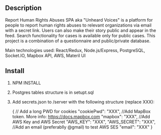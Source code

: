 ## Description

Report Human Rights Abuses SPA aka "Unheard Voices" is a platform for people to report human rights abuses to relevant organizations via email with a secret link. Users can also make their story public and appear in the feed. Search functionality for cases is available only for public cases. This project is a combination of a questionnaire and public/private database.

Main technologies used: React/Redux, Node.js/Express, PostgreSQL, Socket.IO, Mapbox API, AWS, Materil UI

## Install

1. NPM INSTALL
2. Postgres tables structure is in setupt.sql
3. Add secrets.json to /server with the following structure (replace XXX):

    {
    // Add a long PWD for cookies
    "cookiePwd": "XXX",
    //Add MapBox token. More info: https://docs.mapbox.com
    "mapbox": "XXX",
    //Add AWS Key and AWS Secret
    "AWS_KEY": "XXX",
    "AWS_SECRET": "XXX",
    //Add an email (preferablly @gmail) to test AWS SES
    "email": "XXX"
    }
